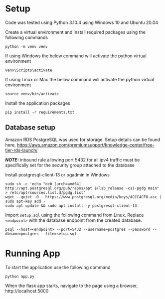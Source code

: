 # Setup
Code was tested using Python 3.10.4 using Windows 10 and Ubuntu 20.04

Create a virtual environment and install required packages using the following commands
```
python -m venv venv
```

If using Windows the below command will activate the python virtual environment
```
venv\Scripts\activate
```

If using Linux or Mac the below command will activate the python virtual environment
```
source venv/bin/activate
```

Install the application packages
```
pip install -r requirements.txt
```

## Database setup
Amazon RDS PostgreSQL was used for storage. Setup details can be found here, https://aws.amazon.com/premiumsupport/knowledge-center/free-tier-rds-launch/

***NOTE:*** inbound rule allowing port 5432 for all ipv4 traffic must be specifically set for the security group attached to the database

Install postgresql-client-13 or pgadmin in Windows
```
sudo sh -c 'echo "deb [arch=amd64] http://apt.postgresql.org/pub/repos/apt $(lsb_release -cs)-pgdg main" > /etc/apt/sources.list.d/pgdg.list'
wget --quiet -O - https://www.postgresql.org/media/keys/ACCC4CF8.asc | sudo apt-key add -
sudo apt update && sudo apt install -y postgresql-client-13
```

Import `setup.sql` using the following command from Linux. Replace `<endpoint>` with the database endpoint from the created database.
```
psql --host=<endpoint> --port=5432 --username=postgres --password --dbname=postgres --file=setup.sql
```

# Running App
To start the application use the following command
```
python app.py
```

When the flask app starts, navigate to the page using a browser, http://localhost:5000
